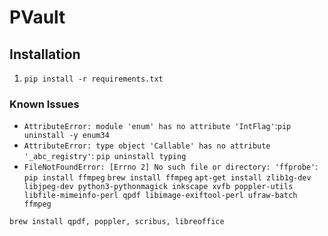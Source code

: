 # PVault

## Installation

1. ```pip install -r requirements.txt```

### Known Issues

* ```AttributeError: module 'enum' has no attribute 'IntFlag'```:```pip uninstall -y enum34```
* ```AttributeError: type object 'Callable' has no attribute '_abc_registry'```: ```pip uninstall typing```
* ```FileNotFoundError: [Errno 2] No such file or directory: 'ffprobe'```: ```pip install ffmpeg```
```brew install ffmpeg```
`apt-get install zlib1g-dev libjpeg-dev python3-pythonmagick inkscape xvfb poppler-utils libfile-mimeinfo-perl qpdf libimage-exiftool-perl ufraw-batch ffmpeg`

`brew install qpdf, poppler, scribus, libreoffice`